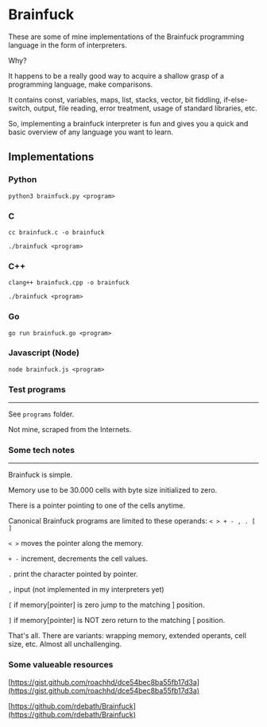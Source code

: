 # Brainfuck

These are some of mine implementations of the Brainfuck programming language in the form of interpreters.

Why?

It happens to be a really good way to acquire a shallow grasp of a programming language, make comparisons.

It contains const, variables, maps, list, stacks, vector, bit fiddling, if-else-switch, output, file reading, error treatment, usage of standard libraries, etc.

So, implementing a brainfuck interpreter is fun and gives you a quick and basic overview of any language you want to learn.

## Implementations

### Python

`python3 brainfuck.py <program>`

### C

`cc brainfuck.c -o brainfuck`

`./brainfuck <program>`

### C++

`clang++ brainfuck.cpp -o brainfuck`

`./brainfuck <program>`

### Go

`go run brainfuck.go <program>`

### Javascript (Node)

`node brainfuck.js <program>`

### Test programs

---

See `programs` folder.

Not mine, scraped from the Internets.

### Some tech notes

---

Brainfuck is simple.

Memory use to be 30.000 cells with byte size initialized to zero.

There is a pointer pointing to one of the cells anytime.

Canonical Brainfuck programs are limited to these operands: `< > + - , . [ ]`

`< >` moves the pointer along the memory.

`+ -` increment, decrements the cell values.

`.` print the character pointed by pointer.

`,` input (not implemented in my interpreters yet)

`[` if memory[pointer] is zero jump to the matching ] position.

`]` if memory[pointer] is NOT zero return to the matching [ position.

That's all. There are variants: wrapping memory, extended operants, cell size, etc. Almost all unchallenging.

### Some valueable resources

[https://gist.github.com/roachhd/dce54bec8ba55fb17d3a](https://gist.github.com/roachhd/dce54bec8ba55fb17d3a)

[https://github.com/rdebath/Brainfuck](https://github.com/rdebath/Brainfuck)
